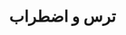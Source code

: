 ---
type: category
category: parent/axiety
name: axiety
title: ترس و اضطراب
description:  در این بخش راهکارهای مفیدی برای کاهش شدت هیجان نگرانی و افکار اضطرابی در کودکان و نوجوانان معرفی می‌شود.
order: 30
---
